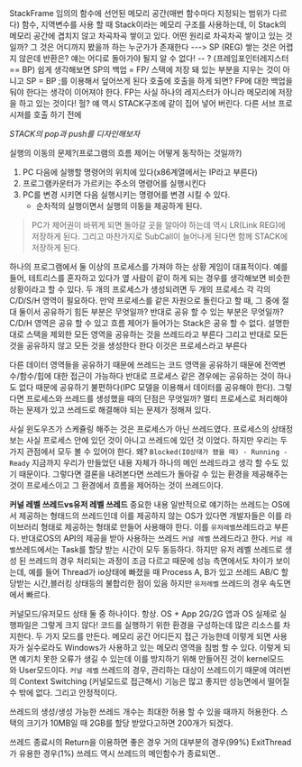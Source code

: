 StackFrame 임의의 함수에 선언된 메모리 공간(매번 함수마다 지정되는 범위가 다르다)
 함수, 지역변수를 사용 할 때 Stack이라는 메모리 구조를 사용하는데, 이 Stack의 메모리 공간에 겹치지 않고 차곡차곡 쌓이고 있다. 어떤 원리로 차곡차곡 쌓이고 있는 것일까?
그 것은 어디까지 봤을까 하는 누군가가 존재한다 ---> SP (REG)
쌓는 것은 어렵지 않은데 반환은? 얘는 어디로 돌아가야 될지 알 수 없다! -- ? (프레임포인터레지스터 == BP)
쉽게 생각해보면 SP의 백업 = FP/ 스택에 저장 돼 있는 부분을 지우는 것이 아니고 SP = BP ;를 이용해서 덮어쓰게 된다
호출에 호출을 하게 되면? FP에 대한 백업을 둬야 한다는 생각이 이어져야 한다. FP는 사실 하나의 레지스터가 아니라 메모리에 저장을 하고 있는 것이다! 헐? 얘 역시 STACK구조에 같이 집어 넣어 버린다. 다른 서브 프로시져를 호출 하기 전에

_STACK의 pop과 push를 디자인해보자_

실행의 이동의 문제?(프로그램의 흐름 제어는 어떻게 동작하는 것일까?)
 1. PC 다음에 실행할 명령어의 위치에 있다(x86계열에서는 IP라고 부른다)
 2. 프로그램카운터가 가르키는 주소의 명령어를 실행시킨다
 3. PC를 변경 시키면 다음 실행시키는 명령어를 변경 시킬 수 있다.
    - 순차적의 실행이면서 실행의 이동을 제공하게 된다.
> PC가 제어권이 바뀌게 되면 돌아갈 곳을 알아야 하는데 역시 LR(Link REG)에 저장하게 된다. 그리고 마찬가지로 SubCall이 늘어나게 된다면 함께 STACK에 저장하게 된다.

하나의 프로그램에서 둘 이상의 프로세스를 가져야 하는 상황 게임이 대표적이다. 예를 들어, 테트리스를 혼자하고 있다가 옆 사람이 같이 하게 되는 경우를 생각해보면 비슷한 상황이라고 할 수 있다.
두 개의 프로세스가 생성되려면 두 개의 프로세스 각 각의 C/D/S/H 영역이 필요하다. 만약 프로세스를 같은 자원으로 돌린다고 할 때, 그 중에 절대 둘이서 공유하기 힘든 부분은 무엇일까? 반대로 공유 할 수 있는 부분은 무엇일까?
C/D/H 영역은 공유 할 수 있고 흐름 제어가 들어가는 Stack은 공유 할 수 없다. 설명한대로 스택을 제외한 모든 영역을 공유하는 것을 쓰레드라고 부른다 그리고 반대로 모든 것을 공유하지 않고 모든 것을 생성한다 한다 이것은 프로세스라고 부른다

 다른 데이터 영역들을 공유하기 때문에 쓰레드는 코드 영역을 공유하기 때문에 전역변수/함수/힙에  대한 접근이 가능하다 반대로 프로세스 같은 경우에는 공유하는 것이 하나도 없다 때문에 공유하기 불편하다(IPC 모델을 이용해서 데이터를 공유해야 한다). 그렇다면 프로세스와 쓰레드를 생성했을 때의 단점은 무엇일까? 멀티 프로세스로 처리해야 하는 문제가 있고 쓰레드로 해결해야 되는 문제가 정해져 있다.

 사실 윈도우즈가 스케쥴링 해주는 것은 프로세스가 아닌 쓰레드였다. 프로세스의 상태정보는 사실 프로세스 안에 있던 것이 아니고 쓰레드에 있던 것 이었다. 하지만 우리는 두 가지 관점에서 모두 볼 수 있어야 한다. 왜?
`Blocked(IO상태가 됐을 때) - Running - Ready` 지금까지 우리가 만들었던 내용 자체가 하나의 메인 쓰레드라고 생각 할 수도 있기 때문이다. 그렇다면 결론을 내려본다면 쓰레드가 돌아갈 수 있는 환경을 제공해주는 것이 프로세스이고 그 환경에서 흐름을 제어하는 것이 쓰레드이다.

**커널 레벨 쓰레드vs유저 레벨 쓰레드** 중요한 내용
 일반적으로 얘기하는 쓰레드는 OS에서 제공하는 형태드의 쓰레드인데 이를 제공하지 않는 OS가 있다면 개발자들은 이를 라이브러리 형태로 제공하는 형태로 만들어 사용해야 한다. 이를 `유저레벨`쓰레드라고 부른다. 반대로OS의 API의 제공을 받아 사용하는 쓰레드 `커널 레벨` 쓰레드라고 한다.
`커널 레벨`쓰레드에서는 Task를 할당 받는 시간이 모두 동등하다. 하지만 유저 레벨 쓰레드로 생성 된 쓰레드의 경우 처리되는 과정이 조금 다르고 때문에 성능 측면에서도 차이가 보이는데, 예를 들어 Thread가 io상태에 빠졌을 때 Process A, B가 있고 쓰레드 AB/C 할당받는 시간,블러킹 상태등의 불합리한 점이 있음 하지만 `유저레벨` 쓰레드의 경우 속도면에서 빠르다.

커널모드/유저모드 상태
둘 중 하나이다. 항상. OS + App 2G/2G 앱과 OS
실제로 실행파일은 그렇게 크지 않다! 코드를 실행하기 위한 환경을 구성하는데 많은 리소스를 차지한다.
두 가지 모드를 만든다. 메모리 공간 어디든지 접근 가능한데 이렇게 되면 사용자가 실수로라도 Windows가 사용하고 있는 메모리 영역을 침범 할 수 있다. 이렇게 되면 예기치 못한 오류가 생길 수 있는데 이를 방지하기 위해 만들어진 것이 kernel모드 와 User모드이다.
`커널 레벨` 쓰레드의 경우, 관리하는 대상이 쓰레드이기 때문에 여러번의 Context Switching (커널모드로 접근해서) 기능은 많고 좋지만 성능면에서 떨어질 수 밖에 없다. 그리고 안정적이다.

쓰레드의 생성/생성 가능한 쓰레드 개수는 최대한 허용 할 수 있을 때까지 허용한다. 스택의 크기가 10MB일 때 2GB를 할당 받았다고하면 200개가 되겠다.

쓰레드 종료시의 Return을 이용하면 좋은 경우 거의 대부분의 경우(99%)
ExitThread가 유용한 경우(1%) 쓰레드 역시 쓰레드의 메인함수가 종료되면..
